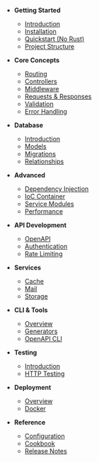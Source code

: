 <!-- docs/_sidebar.md -->

* **Getting Started**
  * [Introduction](getting-started/introduction.md)
  * [Installation](getting-started/installation.md)
  * [Quickstart (No Rust)](getting-started/quickstart-no-rust.md)
  * [Project Structure](getting-started/project-structure.md)

* **Core Concepts**
  * [Routing](basics/routing.md)
  * [Controllers](basics/controllers.md)
  * [Middleware](basics/middleware.md)
  * [Requests & Responses](basics/requests.md)
  * [Validation](basics/validation.md)
  * [Error Handling](basics/error-handling.md)

* **Database**
  * [Introduction](database/introduction.md)
  * [Models](database/models.md)
  * [Migrations](database/migrations.md)
  * [Relationships](database/relationships.md)

* **Advanced**
  * [Dependency Injection](basics/dependency-injection.md)
  * [IoC Container](advanced/ioc-overview.md)
  * [Service Modules](advanced/service-modules.md)
  * [Performance](advanced/performance-optimization.md)

* **API Development**
  * [OpenAPI](api/openapi.md)
  * [Authentication](security/authentication.md)
  * [Rate Limiting](api/rate-limiting.md)

* **Services**
  * [Cache](services/cache.md)
  * [Mail](services/mail.md)
  * [Storage](services/storage.md)

* **CLI & Tools**
  * [Overview](cli/overview.md)
  * [Generators](cli/generators.md)
  * [OpenAPI CLI](cli/openapi.md)

* **Testing**
  * [Introduction](testing/introduction.md)
  * [HTTP Testing](testing/http-testing.md)

* **Deployment**
  * [Overview](deployment/overview.md)
  * [Docker](deployment/docker.md)

* **Reference**
  * [Configuration](getting-started/configuration.md)
  * [Cookbook](cookbook/index.md)
  * [Release Notes](release-notes/index.md)